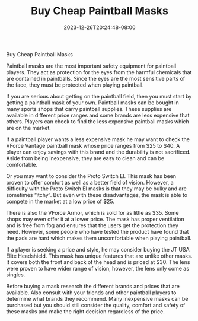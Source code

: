 ﻿---
title: "Buy Cheap Paintball Masks"
date: 2023-12-26T20:24:48-08:00
description: "Paint Ball Tips for Web Success"
featured_image: "/images/Paint Ball.jpg"
tags: ["Paint Ball"]
---

Buy Cheap Paintball Masks

Paintball masks are the most important safety equipment for paintball players. They act as protection for the eyes from the harmful chemicals that are contained in paintballs. Since the eyes are the most sensitive parts of the face, they must be protected when playing paintball.

If you are serious about getting on the paintball field, then you must start by getting a paintball mask of your own. Paintball masks can be bought in many sports shops that carry paintball supplies. These supplies are available in different price ranges and some brands are less expensive that others. Players can check to find the less expensive paintball masks which are on the market.

If a paintball player wants a less expensive mask he may want to check the VForce Vantage paintball mask whose price ranges from $25 to $40. A player can enjoy savings with this brand and the durability is not sacrificed. Aside from being inexpensive, they are easy to clean and can be comfortable.

Or you may want to consider the Proto Switch El. This mask has been proven to offer comfort as well as a better field of vision. However, a difficulty with the Proto Switch El masks is that they may be bulky and are sometimes “itchy”. But even with these disadvantages, the mask is able to compete in the market at a low price of $25.

There is also the VForce Armor, which is sold for as little as $35. Some shops may even offer it at a lower price. The mask has proper ventilation and is free from fog and ensures that the users get the protection they need. However, some people who have tested the product have found that the pads are hard which makes them uncomfortable when playing paintball.

If a player is seeking a price and style, he may consider buying the JT USA Elite Headshield. This mask has unique features that are unlike other masks. It covers both the front and back of the head and is priced at $30. The lens were proven to have wider range of vision, however, the lens only come as singles. 

Before buying a mask research the different brands and prices that are available. Also consult with your friends and other paintball players to determine what brands they recommend. Many inexpensive masks can be purchased but you should still consider the quality, comfort and safety of these masks and make the right decision regardless of the price.


